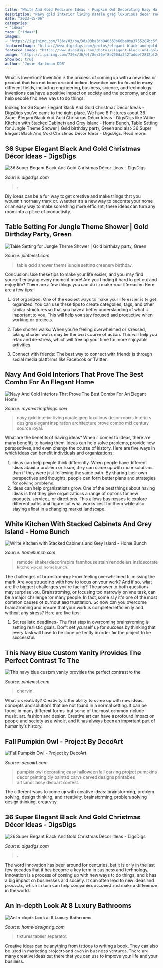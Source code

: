 ```yaml
---
title: "White And Gold Pedicure Ideas - Pumpkin Owl Decorating Easy Halloween Fall Carving Project Pumpkins Decor Painting Diy Painted Carve Carved Designs Printables Artsandclassy Decoart Contest"
description: "Navy gold interior living natale greg luxurious decor rooms interiors designs elegant inspiration architecture prove combo mid century source royal"
date: "2023-05-06"
categories:
- "ideas"
tags: ["ideas"]
images:
- "https://i.pinimg.com/736x/03/ba/3d/03ba3db940550b66be09a3755285bc5f.jpg"
featuredImage: "https://www.digsdigs.com/photos/elegant-black-and-gold-christmas-decor-ideas-29.jpg"
featured_image: "https://www.digsdigs.com/photos/elegant-black-and-gold-christmas-decor-ideas-29.jpg"
image: "https://i.pinimg.com/736x/36/ef/8e/36ef8e200da2427addef2832bf2cc6c9.jpg"
ShowToc: true
author: "Josie Hartmann DDS"
---
```



What is Invention?
Invention is the process of coming up with a new idea or product that has not been created before. Invention can be found in many different fields, including engineering, business, science, and technology. Inventions can have a positive impact on society and the economy, and can help people find new ways to do things.

	

		
looking for 36 Super Elegant Black And Gold Christmas Décor Ideas - DigsDigs you've came to the right place. We have 8 Pictures about 36 Super Elegant Black And Gold Christmas Décor Ideas - DigsDigs like White Kitchen with Stacked Cabinets and Grey Island - Home Bunch, Table Setting for Jungle Theme Shower | Gold birthday party, Green and also 36 Super Elegant Black And Gold Christmas Décor Ideas - DigsDigs. Read more:
		
    
## 36 Super Elegant Black And Gold Christmas Décor Ideas - DigsDigs

<img loading=lazy src="https://www.digsdigs.com/photos/elegant-black-and-gold-christmas-decor-ideas-18.jpg" onerror="this.onerror=null;this.src='https://tse1.mm.bing.net/th?id=OIP.dik9wxAj5KTvfFVeIdsOugHaLH&amp;pid=15.1';" alt="36 Super Elegant Black And Gold Christmas Décor Ideas - DigsDigs">

_Source: digsdigs.com_

>. 

	

Diy ideas can be a fun way to get creative and make things that you wouldn't normally think of. Whether it's a new way to decorate your home or an easy way to make something more efficient, these ideas can turn any room into a place of productivity.

    
## Table Setting For Jungle Theme Shower | Gold Birthday Party, Green

<img loading=lazy src="https://i.pinimg.com/736x/03/ba/3d/03ba3db940550b66be09a3755285bc5f.jpg" onerror="this.onerror=null;this.src='https://tse1.mm.bing.net/th?id=OIP.pL2hbUnMYQ4EqP77-7juFQHaJ3&amp;pid=15.1';" alt="Table Setting for Jungle Theme Shower | Gold birthday party, Green">

_Source: pinterest.com_

>table gold shower theme jungle setting greenery birthday. 

	

Conclusion: Use these tips to make your life easier, and you may find yourself enjoying every moment more!
Are you finding it hard to get out and enjoy life? There are a few things you can do to make your life easier. Here are a few tips: 
1. Get organized: One of the easiest ways to make your life easier is to get organized. You can use these tips to create categories, tags, and other similar structures so that you have a better understanding of what is important to you. This will help you stay focused and productive when working on projects. 

2. Take shorter walks: When you’re feeling overwhelmed or stressed, taking shorter walks may be the best course of action. This will help you relax and de-stress, which will free up your time for more enjoyable activities. 

3. Connect with friends: The best way to connect with friends is through social media platforms like Facebook or Twitter.

    
## Navy And Gold Interiors That Prove The Best Combo For An Elegant Home

<img loading=lazy src="https://myamazingthings.com/wp-content/uploads/2017/10/navy-gold-interior-12-.jpg" onerror="this.onerror=null;this.src='https://tse4.mm.bing.net/th?id=OIP.00QOHlg7Vb_FuM_HIr57eQHaJ3&amp;pid=15.1';" alt="Navy And Gold Interiors That Prove The Best Combo For An Elegant Home">

_Source: myamazingthings.com_

>navy gold interior living natale greg luxurious decor rooms interiors designs elegant inspiration architecture prove combo mid century source royal. 

	

What are the benefits of having ideas?
When it comes to ideas, there are many benefits to having them. Ideas can help solve problems, provide new perspectives, and even change the course of history. Here are five ways in which ideas can benefit individuals and organizations: 
1. Ideas can help people think differently. When people have different ideas about a problem or issue, they can come up with more solutions than if they were just following the same path. By sharing their own perspectives and thoughts, people can form better plans and strategies for solving problems. 
2. Ideas can help organizations grow. One of the best things about having ideas is that they give organizations a range of options for new products, services, or directions. This allows businesses to explore different paths and figure out what works best for them while also staying afloat in a changing market landscape. 

    
## White Kitchen With Stacked Cabinets And Grey Island - Home Bunch

<img loading=lazy src="https://www.homebunch.com/wp-content/uploads/2017/05/Kitchen-Cabinet-feet-and-base-molding.-Kitchen-Cabinet-and-kitchen-island-feet-and-base-molding.-Kitchen-Cabinet-feet-and-base-molding-ideas.-Traditional-Kitchen-Cabinet-feet-and-base-molding.jpg" onerror="this.onerror=null;this.src='https://tse1.mm.bing.net/th?id=OIP.xKZpM00LcZJvxMV-6VI9TwHaLJ&amp;pid=15.1';" alt="White Kitchen with Stacked Cabinets and Grey Island - Home Bunch">

_Source: homebunch.com_

>remodel shaker decorinspira farmhouse stain remodelers insidecorate kitchenexcel homebunch. 

	

The challenges of brainstroming: From feeling overwhelmed to missing the mark.
Are you struggling with how to focus on your work? And if so, what are the biggest challenges you're facing? The answer to both questions may surprise you. Brainstroming, or focusing too narrowly on one task, can be a major challenge for many people. In fact, some say it's one of the most common causes of burnout and frustration. 
So how can you overcome brainstroming and ensure that your work is completed efficiently and without any stress? Here are five tips: 

1. Set realistic deadlines- The first step in overcoming brainstroming is setting realistic goals. Don't set yourself up for success by thinking that every task will have to be done perfectly in order for the project to be successful.

    
## This Navy Blue Custom Vanity Provides The Perfect Contrast To The

<img loading=lazy src="https://i.pinimg.com/736x/36/ef/8e/36ef8e200da2427addef2832bf2cc6c9.jpg" onerror="this.onerror=null;this.src='https://tse4.mm.bing.net/th?id=OIP.ifzneMy_0lIsQ-_s1fiysAHaLG&amp;pid=15.1';" alt="This navy blue custom vanity provides the perfect contrast to the">

_Source: pinterest.com_

>chervin. 

	

What is creativity?
Creativity is the ability to come up with new ideas, concepts and solutions that are not found in a normal setting. It can be found in many different forms, but some of the most common include music, art, fashion and design. Creative art can have a profound impact on people and society as a whole, and it has always been an important part of humanity’s history.

    
## Fall Pumpkin Owl - Project By DecoArt

<img loading=lazy src="https://decoart.com/img/projects/projects/2763_pumpkin-owl.jpg" onerror="this.onerror=null;this.src='https://tse3.mm.bing.net/th?id=OIP.gEle7sAbGaR7n_5g9NvbCgHaLH&amp;pid=15.1';" alt="Fall Pumpkin Owl - Project by DecoArt">

_Source: decoart.com_

>pumpkin owl decorating easy halloween fall carving project pumpkins decor painting diy painted carve carved designs printables artsandclassy decoart contest. 

	

The different ways to come up with creative ideas: brainstorming, problem solving, design thinking, and creativity.
brainstorming, problem solving, design thinking, creativity

    
## 36 Super Elegant Black And Gold Christmas Décor Ideas - DigsDigs

<img loading=lazy src="https://www.digsdigs.com/photos/elegant-black-and-gold-christmas-decor-ideas-29.jpg" onerror="this.onerror=null;this.src='https://tse3.mm.bing.net/th?id=OIP.w1QZbBO-fyDXNq3q_lIZVAAAAA&amp;pid=15.1';" alt="36 Super Elegant Black And Gold Christmas Décor Ideas - DigsDigs">

_Source: digsdigs.com_

>. 

	

The word innovation has been around for centuries, but it is only in the last few decades that it has become a key term in business and technology. Innovation is a process of coming up with new ways to do things, and it has a big impact on businesses and society. It can often lead to new ideas and products, which in turn can help companies succeed and make a difference in the world.

    
## An In-depth Look At 8 Luxury Bathrooms

<img loading=lazy src="http://cdn.home-designing.com/wp-content/uploads/2014/03/35-Gold-white-bathroom-fixtures.jpg" onerror="this.onerror=null;this.src='https://tse4.mm.bing.net/th?id=OIP.GOZ3zBmd9Qr2h0xhlOU3iwHaLH&amp;pid=15.1';" alt="An In-depth Look at 8 Luxury Bathrooms">

_Source: home-designing.com_

>fixtures tablier separator. 

	

Creative ideas can be anything from tattoos to writing a book. They can also be used in marketing projects and even in business ventures. There are many creative ideas out there that you can use to improve your life and your business.

